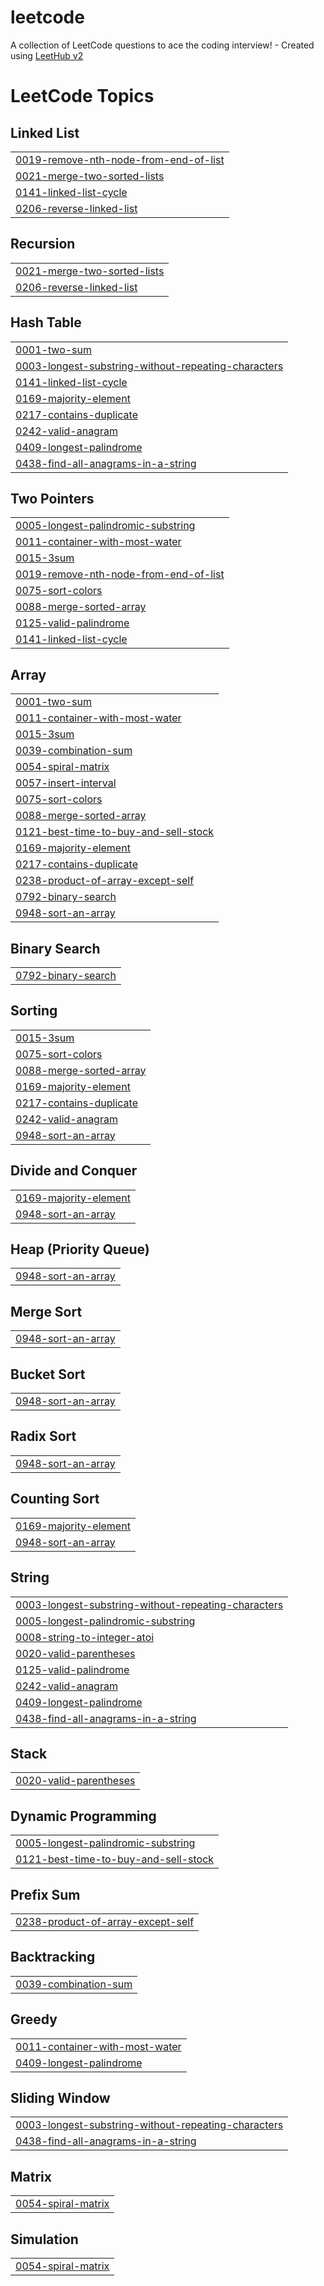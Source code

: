# leetcode
A collection of LeetCode questions to ace the coding interview! - Created using [LeetHub v2](https://github.com/arunbhardwaj/LeetHub-2.0)

<!---LeetCode Topics Start-->
# LeetCode Topics
## Linked List
|  |
| ------- |
| [0019-remove-nth-node-from-end-of-list](https://github.com/seokki96/leetcode/tree/master/0019-remove-nth-node-from-end-of-list) |
| [0021-merge-two-sorted-lists](https://github.com/seokki96/leetcode/tree/master/0021-merge-two-sorted-lists) |
| [0141-linked-list-cycle](https://github.com/seokki96/leetcode/tree/master/0141-linked-list-cycle) |
| [0206-reverse-linked-list](https://github.com/seokki96/leetcode/tree/master/0206-reverse-linked-list) |
## Recursion
|  |
| ------- |
| [0021-merge-two-sorted-lists](https://github.com/seokki96/leetcode/tree/master/0021-merge-two-sorted-lists) |
| [0206-reverse-linked-list](https://github.com/seokki96/leetcode/tree/master/0206-reverse-linked-list) |
## Hash Table
|  |
| ------- |
| [0001-two-sum](https://github.com/seokki96/leetcode/tree/master/0001-two-sum) |
| [0003-longest-substring-without-repeating-characters](https://github.com/seokki96/leetcode/tree/master/0003-longest-substring-without-repeating-characters) |
| [0141-linked-list-cycle](https://github.com/seokki96/leetcode/tree/master/0141-linked-list-cycle) |
| [0169-majority-element](https://github.com/seokki96/leetcode/tree/master/0169-majority-element) |
| [0217-contains-duplicate](https://github.com/seokki96/leetcode/tree/master/0217-contains-duplicate) |
| [0242-valid-anagram](https://github.com/seokki96/leetcode/tree/master/0242-valid-anagram) |
| [0409-longest-palindrome](https://github.com/seokki96/leetcode/tree/master/0409-longest-palindrome) |
| [0438-find-all-anagrams-in-a-string](https://github.com/seokki96/leetcode/tree/master/0438-find-all-anagrams-in-a-string) |
## Two Pointers
|  |
| ------- |
| [0005-longest-palindromic-substring](https://github.com/seokki96/leetcode/tree/master/0005-longest-palindromic-substring) |
| [0011-container-with-most-water](https://github.com/seokki96/leetcode/tree/master/0011-container-with-most-water) |
| [0015-3sum](https://github.com/seokki96/leetcode/tree/master/0015-3sum) |
| [0019-remove-nth-node-from-end-of-list](https://github.com/seokki96/leetcode/tree/master/0019-remove-nth-node-from-end-of-list) |
| [0075-sort-colors](https://github.com/seokki96/leetcode/tree/master/0075-sort-colors) |
| [0088-merge-sorted-array](https://github.com/seokki96/leetcode/tree/master/0088-merge-sorted-array) |
| [0125-valid-palindrome](https://github.com/seokki96/leetcode/tree/master/0125-valid-palindrome) |
| [0141-linked-list-cycle](https://github.com/seokki96/leetcode/tree/master/0141-linked-list-cycle) |
## Array
|  |
| ------- |
| [0001-two-sum](https://github.com/seokki96/leetcode/tree/master/0001-two-sum) |
| [0011-container-with-most-water](https://github.com/seokki96/leetcode/tree/master/0011-container-with-most-water) |
| [0015-3sum](https://github.com/seokki96/leetcode/tree/master/0015-3sum) |
| [0039-combination-sum](https://github.com/seokki96/leetcode/tree/master/0039-combination-sum) |
| [0054-spiral-matrix](https://github.com/seokki96/leetcode/tree/master/0054-spiral-matrix) |
| [0057-insert-interval](https://github.com/seokki96/leetcode/tree/master/0057-insert-interval) |
| [0075-sort-colors](https://github.com/seokki96/leetcode/tree/master/0075-sort-colors) |
| [0088-merge-sorted-array](https://github.com/seokki96/leetcode/tree/master/0088-merge-sorted-array) |
| [0121-best-time-to-buy-and-sell-stock](https://github.com/seokki96/leetcode/tree/master/0121-best-time-to-buy-and-sell-stock) |
| [0169-majority-element](https://github.com/seokki96/leetcode/tree/master/0169-majority-element) |
| [0217-contains-duplicate](https://github.com/seokki96/leetcode/tree/master/0217-contains-duplicate) |
| [0238-product-of-array-except-self](https://github.com/seokki96/leetcode/tree/master/0238-product-of-array-except-self) |
| [0792-binary-search](https://github.com/seokki96/leetcode/tree/master/0792-binary-search) |
| [0948-sort-an-array](https://github.com/seokki96/leetcode/tree/master/0948-sort-an-array) |
## Binary Search
|  |
| ------- |
| [0792-binary-search](https://github.com/seokki96/leetcode/tree/master/0792-binary-search) |
## Sorting
|  |
| ------- |
| [0015-3sum](https://github.com/seokki96/leetcode/tree/master/0015-3sum) |
| [0075-sort-colors](https://github.com/seokki96/leetcode/tree/master/0075-sort-colors) |
| [0088-merge-sorted-array](https://github.com/seokki96/leetcode/tree/master/0088-merge-sorted-array) |
| [0169-majority-element](https://github.com/seokki96/leetcode/tree/master/0169-majority-element) |
| [0217-contains-duplicate](https://github.com/seokki96/leetcode/tree/master/0217-contains-duplicate) |
| [0242-valid-anagram](https://github.com/seokki96/leetcode/tree/master/0242-valid-anagram) |
| [0948-sort-an-array](https://github.com/seokki96/leetcode/tree/master/0948-sort-an-array) |
## Divide and Conquer
|  |
| ------- |
| [0169-majority-element](https://github.com/seokki96/leetcode/tree/master/0169-majority-element) |
| [0948-sort-an-array](https://github.com/seokki96/leetcode/tree/master/0948-sort-an-array) |
## Heap (Priority Queue)
|  |
| ------- |
| [0948-sort-an-array](https://github.com/seokki96/leetcode/tree/master/0948-sort-an-array) |
## Merge Sort
|  |
| ------- |
| [0948-sort-an-array](https://github.com/seokki96/leetcode/tree/master/0948-sort-an-array) |
## Bucket Sort
|  |
| ------- |
| [0948-sort-an-array](https://github.com/seokki96/leetcode/tree/master/0948-sort-an-array) |
## Radix Sort
|  |
| ------- |
| [0948-sort-an-array](https://github.com/seokki96/leetcode/tree/master/0948-sort-an-array) |
## Counting Sort
|  |
| ------- |
| [0169-majority-element](https://github.com/seokki96/leetcode/tree/master/0169-majority-element) |
| [0948-sort-an-array](https://github.com/seokki96/leetcode/tree/master/0948-sort-an-array) |
## String
|  |
| ------- |
| [0003-longest-substring-without-repeating-characters](https://github.com/seokki96/leetcode/tree/master/0003-longest-substring-without-repeating-characters) |
| [0005-longest-palindromic-substring](https://github.com/seokki96/leetcode/tree/master/0005-longest-palindromic-substring) |
| [0008-string-to-integer-atoi](https://github.com/seokki96/leetcode/tree/master/0008-string-to-integer-atoi) |
| [0020-valid-parentheses](https://github.com/seokki96/leetcode/tree/master/0020-valid-parentheses) |
| [0125-valid-palindrome](https://github.com/seokki96/leetcode/tree/master/0125-valid-palindrome) |
| [0242-valid-anagram](https://github.com/seokki96/leetcode/tree/master/0242-valid-anagram) |
| [0409-longest-palindrome](https://github.com/seokki96/leetcode/tree/master/0409-longest-palindrome) |
| [0438-find-all-anagrams-in-a-string](https://github.com/seokki96/leetcode/tree/master/0438-find-all-anagrams-in-a-string) |
## Stack
|  |
| ------- |
| [0020-valid-parentheses](https://github.com/seokki96/leetcode/tree/master/0020-valid-parentheses) |
## Dynamic Programming
|  |
| ------- |
| [0005-longest-palindromic-substring](https://github.com/seokki96/leetcode/tree/master/0005-longest-palindromic-substring) |
| [0121-best-time-to-buy-and-sell-stock](https://github.com/seokki96/leetcode/tree/master/0121-best-time-to-buy-and-sell-stock) |
## Prefix Sum
|  |
| ------- |
| [0238-product-of-array-except-self](https://github.com/seokki96/leetcode/tree/master/0238-product-of-array-except-self) |
## Backtracking
|  |
| ------- |
| [0039-combination-sum](https://github.com/seokki96/leetcode/tree/master/0039-combination-sum) |
## Greedy
|  |
| ------- |
| [0011-container-with-most-water](https://github.com/seokki96/leetcode/tree/master/0011-container-with-most-water) |
| [0409-longest-palindrome](https://github.com/seokki96/leetcode/tree/master/0409-longest-palindrome) |
## Sliding Window
|  |
| ------- |
| [0003-longest-substring-without-repeating-characters](https://github.com/seokki96/leetcode/tree/master/0003-longest-substring-without-repeating-characters) |
| [0438-find-all-anagrams-in-a-string](https://github.com/seokki96/leetcode/tree/master/0438-find-all-anagrams-in-a-string) |
## Matrix
|  |
| ------- |
| [0054-spiral-matrix](https://github.com/seokki96/leetcode/tree/master/0054-spiral-matrix) |
## Simulation
|  |
| ------- |
| [0054-spiral-matrix](https://github.com/seokki96/leetcode/tree/master/0054-spiral-matrix) |
<!---LeetCode Topics End-->